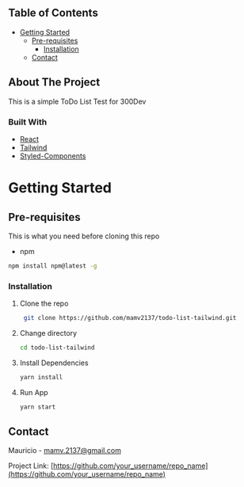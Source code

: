 ## Table of Contents

- [Getting Started](#getting-started)
  - [Pre-requisites](#pre-requisites)
    - [Installation](#installation)
  - [Contact](#contact)

<!-- ABOUT THE PROJECT -->

## About The Project

This is a simple ToDo List Test for 300Dev


### Built With

- [React](https://reactjs.org/)
- [Tailwind](https://tailwindcss.com/)
- [Styled-Components](https://styled-components.com/)

<!-- GETTING STARTED -->

# Getting Started



## Pre-requisites

This is what you need before cloning this repo

- npm

```sh
npm install npm@latest -g
```

### Installation

1. Clone the repo
   ```sh
    git clone https://github.com/mamv2137/todo-list-tailwind.git
   ```
2. Change directory
    ```sh
    cd todo-list-tailwind
    ```
3. Install Dependencies

     ```sh
    yarn install
    ```
4. Run App

     ```sh
    yarn start
    ```


<!-- CONTACT -->

## Contact

Mauricio - mamv.2137@gmail.com

Project Link: [https://github.com/your_username/repo_name](https://github.com/your_username/repo_name)

